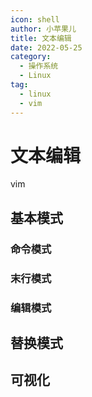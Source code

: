 ```yaml
---
icon: shell
author: 小苹果儿
title: 文本编辑
date: 2022-05-25
category:
  - 操作系统
  - Linux
tag:
  - linux
  - vim
---
```


# 文本编辑

vim

## 基本模式

### 命令模式

### 末行模式

### 编辑模式



## 替换模式

## 可视化


